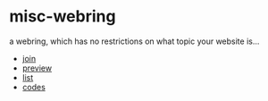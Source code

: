# misc-webring
a webring, which has no restrictions on what topic your website is...
- [join](join.htm)
- [preview](https://collections.nekoweb.org/misc-ring/)
- [list](https://collections.nekoweb.org/misc-ring/list.html)
- [codes](https://collections.nekoweb.org/misc-ring/codes.html)
